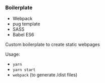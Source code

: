 ### Boilerplate
  * Webpack
  * pug template
  * SASS
  * Babel ES6

Custom boilerplate to create static webpages

Usage:
  * `yarn`
  * `yarn start`
  * `webpack` (to generate /dist files)
